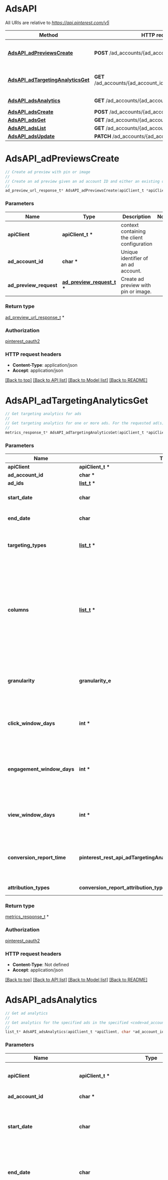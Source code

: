# AdsAPI

All URIs are relative to *https://api.pinterest.com/v5*

Method | HTTP request | Description
------------- | ------------- | -------------
[**AdsAPI_adPreviewsCreate**](AdsAPI.md#AdsAPI_adPreviewsCreate) | **POST** /ad_accounts/{ad_account_id}/ad_previews | Create ad preview with pin or image
[**AdsAPI_adTargetingAnalyticsGet**](AdsAPI.md#AdsAPI_adTargetingAnalyticsGet) | **GET** /ad_accounts/{ad_account_id}/ads/targeting_analytics | Get targeting analytics for ads
[**AdsAPI_adsAnalytics**](AdsAPI.md#AdsAPI_adsAnalytics) | **GET** /ad_accounts/{ad_account_id}/ads/analytics | Get ad analytics
[**AdsAPI_adsCreate**](AdsAPI.md#AdsAPI_adsCreate) | **POST** /ad_accounts/{ad_account_id}/ads | Create ads
[**AdsAPI_adsGet**](AdsAPI.md#AdsAPI_adsGet) | **GET** /ad_accounts/{ad_account_id}/ads/{ad_id} | Get ad
[**AdsAPI_adsList**](AdsAPI.md#AdsAPI_adsList) | **GET** /ad_accounts/{ad_account_id}/ads | List ads
[**AdsAPI_adsUpdate**](AdsAPI.md#AdsAPI_adsUpdate) | **PATCH** /ad_accounts/{ad_account_id}/ads | Update ads


# **AdsAPI_adPreviewsCreate**
```c
// Create ad preview with pin or image
//
// Create an ad preview given an ad account ID and either an existing organic pin ID or the URL for an image to be used to create the Pin and the ad. <p/> If you are creating a preview from an existing Pin, that Pin must be promotable: that is, it must have a clickthrough link and meet other requirements. (See <a href=\"https://help.pinterest.com/en/business/article/promoted-pins-overview\" target=\"_blank\">Ads Overview</a>.) <p/> You can view the returned preview URL on a webpage or iframe for 7 days, after which the URL expires. Collection ads are not currently supported ad preview.
//
ad_preview_url_response_t* AdsAPI_adPreviewsCreate(apiClient_t *apiClient, char *ad_account_id, ad_preview_request_t *ad_preview_request);
```

### Parameters
Name | Type | Description  | Notes
------------- | ------------- | ------------- | -------------
**apiClient** | **apiClient_t \*** | context containing the client configuration |
**ad_account_id** | **char \*** | Unique identifier of an ad account. | 
**ad_preview_request** | **[ad_preview_request_t](ad_preview_request.md) \*** | Create ad preview with pin or image. | 

### Return type

[ad_preview_url_response_t](ad_preview_url_response.md) *


### Authorization

[pinterest_oauth2](../README.md#pinterest_oauth2)

### HTTP request headers

 - **Content-Type**: application/json
 - **Accept**: application/json

[[Back to top]](#) [[Back to API list]](../README.md#documentation-for-api-endpoints) [[Back to Model list]](../README.md#documentation-for-models) [[Back to README]](../README.md)

# **AdsAPI_adTargetingAnalyticsGet**
```c
// Get targeting analytics for ads
//
// Get targeting analytics for one or more ads. For the requested ad(s) and metrics, the response will include the requested metric information (e.g. SPEND_IN_DOLLAR) for the requested target type (e.g. \"age_bucket\") for applicable values (e.g. \"45-49\"). <p/> - The token's user_account must either be the Owner of the specified ad account, or have one of the necessary roles granted to them via <a href=\"https://help.pinterest.com/en/business/article/share-and-manage-access-to-your-ad-accounts\">Business Access</a>: Admin, Analyst, Campaign Manager. - If granularity is not HOUR, the furthest back you can are allowed to pull data is 90 days before the current date in UTC time and the max time range supported is 90 days. - If granularity is HOUR, the furthest back you can are allowed to pull data is 8 days before the current date in UTC time and the max time range supported is 3 days.
//
metrics_response_t* AdsAPI_adTargetingAnalyticsGet(apiClient_t *apiClient, char *ad_account_id, list_t *ad_ids, char start_date, char end_date, list_t *targeting_types, list_t *columns, granularity_e granularity, int *click_window_days, int *engagement_window_days, int *view_window_days, pinterest_rest_api_adTargetingAnalyticsGet_conversion_report_time_e conversion_report_time, conversion_report_attribution_type_e attribution_types);
```

### Parameters
Name | Type | Description  | Notes
------------- | ------------- | ------------- | -------------
**apiClient** | **apiClient_t \*** | context containing the client configuration |
**ad_account_id** | **char \*** | Unique identifier of an ad account. | 
**ad_ids** | **[list_t](char.md) \*** | List of Ad Ids to use to filter the results. | 
**start_date** | **char** | Metric report start date (UTC). Format: YYYY-MM-DD. Cannot be more than 90 days back from today. | 
**end_date** | **char** | Metric report end date (UTC). Format: YYYY-MM-DD. Cannot be more than 90 days past start_date. | 
**targeting_types** | **[list_t](ads_analytics_ad_targeting_type.md) \*** | Targeting type breakdowns for the report. The reporting per targeting type &lt;br&gt; is independent from each other. [\&quot;AGE_BUCKET_AND_GENDER\&quot;] is in BETA and not yet available to all users. | 
**columns** | **[list_t](char.md) \*** | Columns to retrieve, encoded as a comma-separated string. **NOTE**: Any metrics defined as MICRO_DOLLARS returns a value based on the advertiser profile&#39;s currency field. For USD,($1/1,000,000, or $0.000001 - one one-ten-thousandth of a cent). it&#39;s microdollars. Otherwise, it&#39;s in microunits of the advertiser&#39;s currency.&lt;br/&gt;For example, if the advertiser&#39;s currency is GBP (British pound sterling), all MICRO_DOLLARS fields will be in GBP microunits (1/1,000,000 British pound).&lt;br/&gt;If a column has no value, it may not be returned | 
**granularity** | **granularity_e** | TOTAL - metrics are aggregated over the specified date range.&lt;br&gt; DAY - metrics are broken down daily.&lt;br&gt; HOUR - metrics are broken down hourly.&lt;br&gt;WEEKLY - metrics are broken down weekly.&lt;br&gt;MONTHLY - metrics are broken down monthly | 
**click_window_days** | **int \*** | Number of days to use as the conversion attribution window for a pin click action. Applies to Pinterest Tag conversion metrics. Prior conversion tags use their defined attribution windows. If not specified, defaults to &#x60;30&#x60; days. | [optional] [default to 30]
**engagement_window_days** | **int \*** | Number of days to use as the conversion attribution window for an engagement action. Engagements include saves, closeups, link clicks, and carousel card swipes. Applies to Pinterest Tag conversion metrics. Prior conversion tags use their defined attribution windows. If not specified, defaults to &#x60;30&#x60; days. | [optional] [default to 30]
**view_window_days** | **int \*** | Number of days to use as the conversion attribution window for a view action. Applies to Pinterest Tag conversion metrics. Prior conversion tags use their defined attribution windows. If not specified, defaults to &#x60;1&#x60; day. | [optional] [default to 1]
**conversion_report_time** | **pinterest_rest_api_adTargetingAnalyticsGet_conversion_report_time_e** | The date by which the conversion metrics returned from this endpoint will be reported. There are two dates associated with a conversion event: the date that the user interacted with the ad, and the date that the user completed a conversion event. | [optional] [default to &#39;TIME_OF_AD_ACTION&#39;]
**attribution_types** | **conversion_report_attribution_type_e** | List of types of attribution for the conversion report | [optional] 

### Return type

[metrics_response_t](metrics_response.md) *


### Authorization

[pinterest_oauth2](../README.md#pinterest_oauth2)

### HTTP request headers

 - **Content-Type**: Not defined
 - **Accept**: application/json

[[Back to top]](#) [[Back to API list]](../README.md#documentation-for-api-endpoints) [[Back to Model list]](../README.md#documentation-for-models) [[Back to README]](../README.md)

# **AdsAPI_adsAnalytics**
```c
// Get ad analytics
//
// Get analytics for the specified ads in the specified <code>ad_account_id</code>, filtered by the specified options. - The token's user_account must either be the Owner of the specified ad account, or have one of the necessary roles granted to them via <a href=\"https://help.pinterest.com/en/business/article/share-and-manage-access-to-your-ad-accounts\">Business Access</a>: Admin, Analyst, Campaign Manager. - The request must contain either ad_ids or both campaign_ids and pin_ids. - If granularity is not HOUR, the furthest back you can are allowed to pull data is 90 days before the current date in UTC time and the max time range supported is 90 days. - If granularity is HOUR, the furthest back you can are allowed to pull data is 8 days before the current date in UTC time and the max time range supported is 3 days.
//
list_t* AdsAPI_adsAnalytics(apiClient_t *apiClient, char *ad_account_id, char start_date, char end_date, list_t *columns, granularity_e granularity, list_t *ad_ids, int *click_window_days, int *engagement_window_days, int *view_window_days, pinterest_rest_api_adsAnalytics_conversion_report_time_e conversion_report_time, list_t *pin_ids, list_t *campaign_ids);
```

### Parameters
Name | Type | Description  | Notes
------------- | ------------- | ------------- | -------------
**apiClient** | **apiClient_t \*** | context containing the client configuration |
**ad_account_id** | **char \*** | Unique identifier of an ad account. | 
**start_date** | **char** | Metric report start date (UTC). Format: YYYY-MM-DD. Cannot be more than 90 days back from today. | 
**end_date** | **char** | Metric report end date (UTC). Format: YYYY-MM-DD. Cannot be more than 90 days past start_date. | 
**columns** | **[list_t](char.md) \*** | Columns to retrieve, encoded as a comma-separated string. **NOTE**: Any metrics defined as MICRO_DOLLARS returns a value based on the advertiser profile&#39;s currency field. For USD,($1/1,000,000, or $0.000001 - one one-ten-thousandth of a cent). it&#39;s microdollars. Otherwise, it&#39;s in microunits of the advertiser&#39;s currency.&lt;br/&gt;For example, if the advertiser&#39;s currency is GBP (British pound sterling), all MICRO_DOLLARS fields will be in GBP microunits (1/1,000,000 British pound).&lt;br/&gt;If a column has no value, it may not be returned | 
**granularity** | **granularity_e** | TOTAL - metrics are aggregated over the specified date range.&lt;br&gt; DAY - metrics are broken down daily.&lt;br&gt; HOUR - metrics are broken down hourly.&lt;br&gt;WEEKLY - metrics are broken down weekly.&lt;br&gt;MONTHLY - metrics are broken down monthly | 
**ad_ids** | **[list_t](char.md) \*** | List of Ad Ids to use to filter the results. | [optional] 
**click_window_days** | **int \*** | Number of days to use as the conversion attribution window for a pin click action. Applies to Pinterest Tag conversion metrics. Prior conversion tags use their defined attribution windows. If not specified, defaults to &#x60;30&#x60; days. | [optional] [default to 30]
**engagement_window_days** | **int \*** | Number of days to use as the conversion attribution window for an engagement action. Engagements include saves, closeups, link clicks, and carousel card swipes. Applies to Pinterest Tag conversion metrics. Prior conversion tags use their defined attribution windows. If not specified, defaults to &#x60;30&#x60; days. | [optional] [default to 30]
**view_window_days** | **int \*** | Number of days to use as the conversion attribution window for a view action. Applies to Pinterest Tag conversion metrics. Prior conversion tags use their defined attribution windows. If not specified, defaults to &#x60;1&#x60; day. | [optional] [default to 1]
**conversion_report_time** | **pinterest_rest_api_adsAnalytics_conversion_report_time_e** | The date by which the conversion metrics returned from this endpoint will be reported. There are two dates associated with a conversion event: the date that the user interacted with the ad, and the date that the user completed a conversion event. | [optional] [default to &#39;TIME_OF_AD_ACTION&#39;]
**pin_ids** | **[list_t](char.md) \*** | List of Pin IDs. | [optional] 
**campaign_ids** | **[list_t](char.md) \*** | List of Campaign Ids to use to filter the results. | [optional] 

### Return type

[list_t](ads_analytics_response_inner.md) *


### Authorization

[pinterest_oauth2](../README.md#pinterest_oauth2)

### HTTP request headers

 - **Content-Type**: Not defined
 - **Accept**: application/json

[[Back to top]](#) [[Back to API list]](../README.md#documentation-for-api-endpoints) [[Back to Model list]](../README.md#documentation-for-models) [[Back to README]](../README.md)

# **AdsAPI_adsCreate**
```c
// Create ads
//
// Create multiple new ads. Request must contain ad_group_id, creative_type, and the source Pin pin_id.
//
ad_array_response_t* AdsAPI_adsCreate(apiClient_t *apiClient, char *ad_account_id, list_t *ad_create_request);
```

### Parameters
Name | Type | Description  | Notes
------------- | ------------- | ------------- | -------------
**apiClient** | **apiClient_t \*** | context containing the client configuration |
**ad_account_id** | **char \*** | Unique identifier of an ad account. | 
**ad_create_request** | **[list_t](ad_create_request.md) \*** | List of ads to create, size limit [1, 30]. | 

### Return type

[ad_array_response_t](ad_array_response.md) *


### Authorization

[pinterest_oauth2](../README.md#pinterest_oauth2)

### HTTP request headers

 - **Content-Type**: application/json
 - **Accept**: application/json

[[Back to top]](#) [[Back to API list]](../README.md#documentation-for-api-endpoints) [[Back to Model list]](../README.md#documentation-for-models) [[Back to README]](../README.md)

# **AdsAPI_adsGet**
```c
// Get ad
//
// Get a specific ad given the ad ID. If your pin is rejected, rejected_reasons will contain additional information from the Ad Review process. For more information about our policies and rejection reasons see the <a href=\"https://www.pinterest.com/_/_/policy/advertising-guidelines/\" target=\"_blank\">Pinterest advertising standards</a>.
//
ad_response_t* AdsAPI_adsGet(apiClient_t *apiClient, char *ad_account_id, char *ad_id);
```

### Parameters
Name | Type | Description  | Notes
------------- | ------------- | ------------- | -------------
**apiClient** | **apiClient_t \*** | context containing the client configuration |
**ad_account_id** | **char \*** | Unique identifier of an ad account. | 
**ad_id** | **char \*** | Unique identifier of an ad. | 

### Return type

[ad_response_t](ad_response.md) *


### Authorization

[pinterest_oauth2](../README.md#pinterest_oauth2)

### HTTP request headers

 - **Content-Type**: Not defined
 - **Accept**: application/json

[[Back to top]](#) [[Back to API list]](../README.md#documentation-for-api-endpoints) [[Back to Model list]](../README.md#documentation-for-models) [[Back to README]](../README.md)

# **AdsAPI_adsList**
```c
// List ads
//
// List ads that meet the filters provided:   - Listed campaign ids or ad group ids or ad ids   - Listed entity statuses <p/> If no filter is provided, all ads in the ad account are returned. <p/> <strong>Note:</strong><p/> Provide only campaign_id or ad_group_id or ad_id. Do not provide more than one type. <p/> Review status is provided for each ad; if review_status is REJECTED, the rejected_reasons field will contain additional information. For more, see <a href=\"https://policy.pinterest.com/en/advertising-guidelines\">Pinterest advertising standards</a>.
//
ads_list_200_response_t* AdsAPI_adsList(apiClient_t *apiClient, char *ad_account_id, list_t *campaign_ids, list_t *ad_group_ids, list_t *ad_ids, list_t *entity_statuses, int *page_size, pinterest_rest_api_adsList_order_e order, char *bookmark);
```

### Parameters
Name | Type | Description  | Notes
------------- | ------------- | ------------- | -------------
**apiClient** | **apiClient_t \*** | context containing the client configuration |
**ad_account_id** | **char \*** | Unique identifier of an ad account. | 
**campaign_ids** | **[list_t](char.md) \*** | List of Campaign Ids to use to filter the results. | [optional] 
**ad_group_ids** | **[list_t](char.md) \*** | List of Ad group Ids to use to filter the results. | [optional] 
**ad_ids** | **[list_t](char.md) \*** | List of Ad Ids to use to filter the results. | [optional] 
**entity_statuses** | **[list_t](char.md) \*** | Entity status | [optional] 
**page_size** | **int \*** | Maximum number of items to include in a single page of the response. See documentation on &lt;a href&#x3D;&#39;/docs/reference/pagination/&#39;&gt;Pagination&lt;/a&gt; for more information. | [optional] [default to 25]
**order** | **pinterest_rest_api_adsList_order_e** | The order in which to sort the items returned: “ASCENDING” or “DESCENDING” by ID. Note that higher-value IDs are associated with more-recently added items. | [optional] 
**bookmark** | **char \*** | Cursor used to fetch the next page of items | [optional] 

### Return type

[ads_list_200_response_t](ads_list_200_response.md) *


### Authorization

[pinterest_oauth2](../README.md#pinterest_oauth2)

### HTTP request headers

 - **Content-Type**: Not defined
 - **Accept**: application/json

[[Back to top]](#) [[Back to API list]](../README.md#documentation-for-api-endpoints) [[Back to Model list]](../README.md#documentation-for-models) [[Back to README]](../README.md)

# **AdsAPI_adsUpdate**
```c
// Update ads
//
// Update multiple existing ads
//
ad_array_response_t* AdsAPI_adsUpdate(apiClient_t *apiClient, char *ad_account_id, list_t *ad_update_request);
```

### Parameters
Name | Type | Description  | Notes
------------- | ------------- | ------------- | -------------
**apiClient** | **apiClient_t \*** | context containing the client configuration |
**ad_account_id** | **char \*** | Unique identifier of an ad account. | 
**ad_update_request** | **[list_t](ad_update_request.md) \*** | List of ads to update, size limit [1, 30] | 

### Return type

[ad_array_response_t](ad_array_response.md) *


### Authorization

[pinterest_oauth2](../README.md#pinterest_oauth2)

### HTTP request headers

 - **Content-Type**: application/json
 - **Accept**: application/json

[[Back to top]](#) [[Back to API list]](../README.md#documentation-for-api-endpoints) [[Back to Model list]](../README.md#documentation-for-models) [[Back to README]](../README.md)

